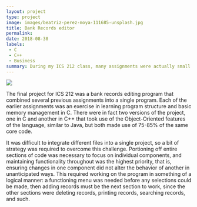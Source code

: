 ```yaml
---
layout: project
type: project
image: images/beatriz-perez-moya-111685-unsplash.jpg
title: Bank Records editor
permalink:
date: 2018-08-30
labels:
 - C
 - C++
 - Business
summary: During my ICS 212 class, many assignments were actually small portions of a larger assignment, which ended up being the final project for the class, a customer records editing program for a bank.
---
```


<img class="bank" src="beatriz-perez-moya-111685-unsplash.jpg">

The final project for ICS 212 was a bank records editing program that combined several previous assignments into a single program. Each of the earlier assignments was an exercise in learning program structure and basic memory management in C. There were in fact two versions of the project, one in C and another in C++ that took use of the Object-Oriented features of the language, similar to Java, but both made use of 75-85% of the same core code.

It was difficult to integrate different files into a single project, so a bit of strategy was required to overcome this challenge. Portioning off entire sections of code was necessary to focus on individual components, and maintaining functionality throughout was the highest priority, that is, ensuring changes in one component did not alter the behavior of another in unanticipated ways. This required working on the program in something of a logical manner: a functioning menu was needed before any selections could be made, then adding records must be the next section to work, since the other sections were deleting records, printing records, searching records, and such.
